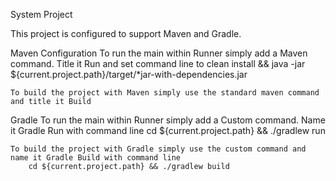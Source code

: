 System Project

This project is configured to support Maven and Gradle.

Maven Configuration
    To run the main within Runner simply add a Maven command. 
    Title it Run and set command line to 
        clean install && java -jar ${current.project.path}/target/*jar-with-dependencies.jar
        
    To build the project with Maven simply use the standard maven command and title it Build
    
Gradle
    To run the main within Runner simply add a Custom command.
    Name it Gradle Run with command line 
        cd ${current.project.path} && ./gradlew run
    
    To build the project with Gradle simply use the custom command and name it Gradle Build with command line
        cd ${current.project.path} && ./gradlew build